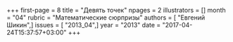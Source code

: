 +++
first-page = 8
title = "Девять точек"
npages = 2
illustrators = []
month = "04"
rubric = "Математические сюрпризы"
authors = [ "Евгений Шикин",]
issues = [ "2013_04",]
year = "2013"
date = "2017-04-24T15:37:57+03:00"
+++

